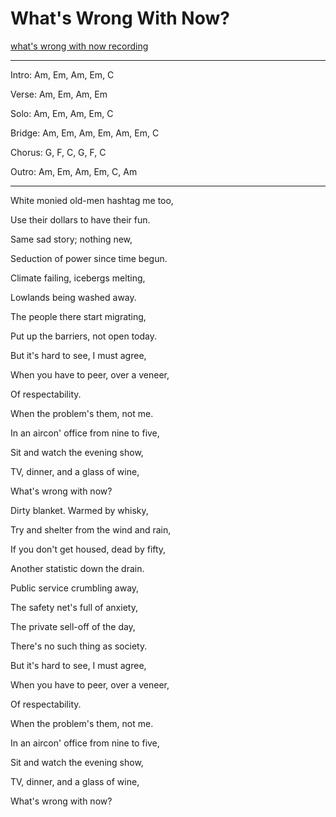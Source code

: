 # What's Wrong With Now?

[what's wrong with now recording](/assets/audio/WhatsWrongWithNow.wav)

---
Intro: Am, Em, Am, Em, C

Verse: Am, Em, Am, Em

Solo: Am, Em, Am, Em, C

Bridge: Am, Em, Am, Em, Am, Em, C

Chorus: G, F, C, G, F, C

Outro: Am, Em, Am, Em, C, Am

---

White monied old-men hashtag me too,

Use their dollars to have their fun.

Same sad story; nothing new,

Seduction of power since time begun.

Climate failing, icebergs melting,

Lowlands being washed away.

The people there start migrating,

Put up the barriers, not open today.

But it's hard to see, I must agree,

When you have to peer,  over a veneer,

Of respectability.

When the problem's them, not me.

In an aircon' office from nine to five,

Sit and watch the evening show,

TV, dinner, and a glass of wine,

What's wrong with now?

Dirty blanket. Warmed by whisky,

Try and shelter from the wind and rain,

If you don't get housed, dead by fifty,

Another statistic down the drain.

Public service crumbling away,

The safety net's full of anxiety,

The private sell-off of the day,

There's no such thing as society.

But it's hard to see, I must agree,

When you have to peer, over a veneer,

Of respectability.

When the problem's them, not me.

In an aircon' office from nine to five,

Sit and watch the evening show,

TV, dinner, and a glass of wine,

What's wrong with now?
